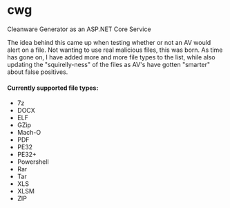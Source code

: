 # cwg
Cleanware Generator as an ASP.NET Core Service

The idea behind this came up when testing whether or not an AV would alert on a file.  Not wanting to use real malicious files, this was born.  As time has gone on, I have added more and more file types to the list, while also updating the "squirelly-ness" of the files as AV's have gotten "smarter" about false positives.

#### Currently supported file types: ####
* 7z
* DOCX
* ELF
* GZip
* Mach-O
* PDF
* PE32
* PE32+
* Powershell
* Rar
* Tar
* XLS
* XLSM
* ZIP
